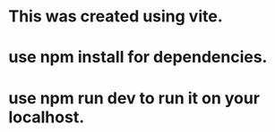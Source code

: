 # This was created using vite.
# use npm install for dependencies.
# use npm run dev to run it on your localhost.
